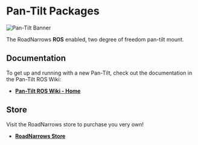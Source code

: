Pan-Tilt Packages
=

![Pan-Tilt Banner](https://github.com/roadnarrows-robotics/pan_tilt/wiki/PanTiltProdBanner.png)

The RoadNarrows **ROS** enabled, two degree of freedom pan-tilt mount.

## Documentation
To get up and running with a new Pan-Tilt, check out the documentation in the
Pan-Tilt ROS Wiki:
* [**Pan-Tilt ROS Wiki - Home**](https://github.com/roadnarrows-robotics/pan_tilt/wiki)

## Store
Visit the RoadNarrows store to purchase you very own!
* [**RoadNarrows Store**](http://www.roadnarrows-store.com/pan-tilt-mount.html)
